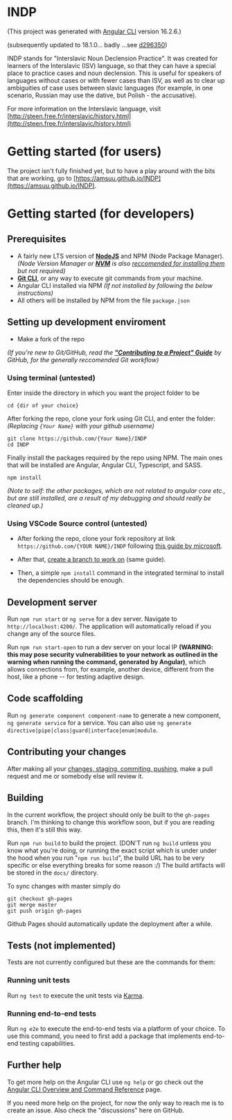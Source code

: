 # INDP

(This project was generated with [Angular CLI](https://github.com/angular/angular-cli) version 16.2.6.)

(subsequently updated to 18.1.0... badly ...see [d296350](https://github.com/amsuu/INDP/commit/d296350))

INDP stands for "Interslavic Noun Declension Practice". It was created for learners of the Interslavic (ISV) language, so that they can have a special place to practice cases and noun declension. This is useful for speakers of languages without cases or with fewer cases than ISV, as well as to clear up ambiguities of case uses between slavic languages (for example, in one scenario, Russian may use the dative, but Polish - the accusative).

For more information on the Interslavic language, visit [http://steen.free.fr/interslavic/history.html](http://steen.free.fr/interslavic/history.html)

# Getting started (for users)

The project isn't fully finished yet, but to have a play around with the bits that are working, go to [https://amsuu.github.io/INDP](https://amsuu.github.io/INDP).

# Getting started (for developers)

## Prerequisites
- A fairly new LTS version of [**NodeJS**](https://nodejs.org/en/download/) and NPM (Node Package Manager). _(Node Version Manager or [**NVM**](https://www.freecodecamp.org/news/node-version-manager-nvm-install-guide/) is also [reccomended for installing them](https://docs.npmjs.com/downloading-and-installing-node-js-and-npm) but not required)_
- [**Git CLI**](https://github.com/git-guides/install-git), or any way to execute git commands from your machine.
- Angular CLI installed via NPM _(If not installed by following the below instructions)_
- All others will be installed by NPM from the file `package.json`

## Setting up development enviroment

- Make a fork of the repo

_(If you're new to Git/GitHub, read the [**"Contributing to a Project" Guide**](https://docs.github.com/en/get-started/exploring-projects-on-github/contributing-to-a-project) by GitHub, for the generally reccomended Git workflow)_

### Using terminal (untested)

Enter inside the directory in which you want the project folder to be
```console
cd {dir of your choice}
```

After forking the repo, clone your fork using Git CLI, and enter the folder: _(Replacing `{Your Name}` with your github username)_
```console
git clone https://github.com/{Your Name}/INDP
cd INDP
```

Finally install the packages required by the repo using NPM. The main ones that will be installed are Angular, Angular CLI, Typescript, and SASS.
```console
npm install
```
_(Note to self: the other packages, which are not related to angular core etc., but are still installed, are a result of my debugging and should really be cleaned up.)_

### Using VSCode Source control (untested)

- After forking the repo, clone your fork repository at link `https://github.com/{YOUR NAME}/INDP` following [this guide by microsoft](https://learn.microsoft.com/en-us/azure/developer/javascript/how-to/with-visual-studio-code/clone-github-repository?tabs=activity-bar).

- After that, [create a branch to work on](https://learn.microsoft.com/en-us/azure/developer/javascript/how-to/with-visual-studio-code/clone-github-repository?tabs=activity-bar#create-a-branch-for-changes) (same guide).

- Then, a simple `npm install` command in the integrated terminal to install the dependencies should be enough.


## Development server

Run `npm run start` or `ng serve` for a dev server. Navigate to `http://localhost:4200/`. The application will automatically reload if you change any of the source files.

Run `npm run start-open` to run a dev server on your local IP **(WARNING: this may pose security vulnerabilities to your network as outlined in the warning when running the command, generated by Angular)**, which allows connections from, for example, another device, different from the host, like a phone -- for testing adaptive design.

## Code scaffolding

Run `ng generate component component-name` to generate a new component, `ng generate service` for a service. You can also use `ng generate directive|pipe|class|guard|interface|enum|module`.

## Contributing your changes
After making all your [changes, staging, commiting, pushing,](https://docs.github.com/en/get-started/exploring-projects-on-github/contributing-to-a-project) make a pull request and me or somebody else will review it.


## Building

In the current workflow, the project should only be built to the `gh-pages` branch. I'm thinking to change this workflow soon, but if you are reading this, then it's still this way.

Run `npm run build` to build the project. (DON'T run `ng build` unless you know what you're doing, or running the exact script which is under under the hood when you run "`npm run build`", the build URL has to be very specific or else everything breaks for some reason :/) The build artifacts will be stored in the `docs/` directory.

To sync changes with master simply do
```terminal
git checkout gh-pages
git merge master
git push origin gh-pages
```
Github Pages should automatically update the deployment after a while.

## Tests (not implemented)

Tests are not currently configured but these are the commands for them:

### Running unit tests

Run `ng test` to execute the unit tests via [Karma](https://karma-runner.github.io).

### Running end-to-end tests

Run `ng e2e` to execute the end-to-end tests via a platform of your choice. To use this command, you need to first add a package that implements end-to-end testing capabilities.


## Further help

To get more help on the Angular CLI use `ng help` or go check out the [Angular CLI Overview and Command Reference](https://angular.io/cli) page.

If you need more help on the project, for now the only way to reach me is to create an issue. Also check the "discussions" here on GitHub.
